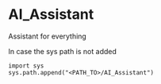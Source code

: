 # AI_Assistant
Assistant for everything  

In case the sys path is not added
```
import sys
sys.path.append("<PATH_TO>/AI_Assistant")
```
